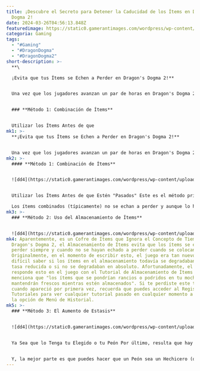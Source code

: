 ```yaml
---
title: ¡Descubre el Secreto para Detener la Caducidad de los Ítems en Dragon's
  Dogma 2!
date: 2024-03-26T04:56:13.848Z
featuredimage: https://static0.gamerantimages.com/wordpress/wp-content/uploads/2024/03/dragon-s-dogma-2-how-to-avoid-food-spoling-header-image.jpg?q=50&fit=contain&w=1140&h=&dpr=1.5
categoria: Gaming
tags:
  - "#Gaming"
  - "#DragonDogma"
  - "#DragonDogma2"
short-description: >-
  **\

  ¡Evita que tus Ítems se Echen a Perder en Dragon's Dogma 2!**


  Una vez que los jugadores avanzan un par de horas en Dragon's Dogma 2 (o incluso en la primera hora, dependiendo de los ítems que recojan), notarán que el paso del tiempo realmente importa bastante en este juego.


  ### **Método 1: Combinación de Ítems**


  Utilizar los Ítems Antes de que
mk1: >-
  **¡Evita que tus Ítems se Echen a Perder en Dragon's Dogma 2!**


  Una vez que los jugadores avanzan un par de horas en Dragon's Dogma 2 (o incluso en la primera hora, dependiendo de los ítems que recojan), notarán que el paso del tiempo realmente importa bastante en este juego.
mk2: >-
  #### **Método 1: Combinación de Ítems**


  ![dd4](https://static0.gamerantimages.com/wordpress/wp-content/uploads/2024/03/dragon-s-dogma-2-making-lantern-oil-out-of-spoiled-food.jpg?q=50&fit=crop&w=1500&dpr=1.5 "dd4")


  Utilizar los Ítems Antes de que Estén "Pasados" Este es el método principal que debes utilizar para evitar que los ítems se echen a perder y el que más incentiva el juego, el sistema de Combinación de Ítems. Los jugadores pueden combinar diferentes materiales en Dragon's Dogma 2, ya sea experimentando libremente con diferentes combinaciones o seleccionando diferentes recetas conocidas.\

  Los ítems combinados (típicamente) no se echan a perder y aunque lo hicieran, combinarlos reiniciaría activamente el temporizador de descomposición de todos modos. Así que si notas que nunca realmente logras usar tus manzanas, uvas o carne a tiempo antes de que se echen a perder, simplemente combínalos tan pronto como los recojas. Esto no solo es un mejor uso de estos ítems en general, ya que los ítems combinados suelen ser mejores que usar los ingredientes individualmente, sino que también ayuda a reducir la constante microgestión de tu Sobrecarga, ya que combinar un montón de ítems generalmente reduce tu peso total actual de manera notable. Además, tener un Peón en el grupo con la Especialización Logístico (Especialización, no Inclinación) hará que esto sea aún más fácil, ya que combinarán pasivamente los ítems que están cerca de echarse a perder por sí mismos.
mk3: >-
  ### **Método 2: Uso del Almacenamiento de Ítems**


  ![dd4](https://static0.gamerantimages.com/wordpress/wp-content/uploads/2024/03/dragon-s-dogma-2-tutorial-explaining-food-not-spoling-in-storage.jpg?q=50&fit=crop&w=1500&dpr=1.5 "dd4")
mk4: Aparentemente, es un Cofre de Ítems que Ignora el Concepto de Tiempo En
  Dragon's Dogma 2, el Almacenamiento de Ítems evita que los ítems se echen a
  perder siempre y cuando no se hayan echado a perder cuando se colocan dentro.
  Originalmente, en el momento de escribir esto, el juego era tan nuevo que era
  difícil saber si los ítems en el almacenamiento todavía se degradaban a una
  tasa reducida o si no se degradaban en absoluto. Afortunadamente, el juego
  responde esto en el juego con el Tutorial de Almacenamiento de Ítems que
  menciona que "los ítems que se pondrían rancios o podridos en tu mochila se
  mantendrán frescos mientras estén almacenados". Si te perdiste este tutorial
  cuando apareció por primera vez, recuerda que puedes acceder al Registro de
  Tutoriales para ver cualquier tutorial pasado en cualquier momento a través de
  la opción de Menú de Historial.
mk5: >-
  ### **Método 3: El Aumento de Estasis**


  ![dd4](https://static0.gamerantimages.com/wordpress/wp-content/uploads/2024/03/dragon-s-dogma-2-stasis-augment-description.jpg?q=50&fit=crop&w=1500&dpr=1.5 "dd4")


  Ya Sea que lo Tenga tu Elegido o tu Peón Por último, resulta que hay un Aumento en Dragon's Dogma 2 que hace que los alimentos se echen a perder a una tasa mucho más lenta. Curiosamente, está en los Hechiceros que pasan la mayor parte de su tiempo flotando alrededor, y se llama el Aumento de Estasis. Este Aumento, cuando se desbloquea (en el Rango 4) y se equipa, hace que cualquier cosa que pueda echarse a perder en el inventario del Hechicero lo haga mucho más lentamente. Es difícil decir exactamente cuánto más lento, pero es una cantidad muy notable.


  Y, la mejor parte es que puedes hacer que un Peón sea un Hechicero (o incluso contratar uno) y hacer que sea tu mula de carga siempre y cuando tenga este Aumento equipado. De esta manera, no estás obligado a jugar como Hechicero solo para mantener las manzanas frescas. Sin embargo, recuerda que una vez que se ha comprado un Aumento usando Puntos de Disciplina, puedes equiparlo en cualquier Vocación, por lo que desbloquear Estasis significa que lo tienes permanentemente con cualquier clase.
---
```

